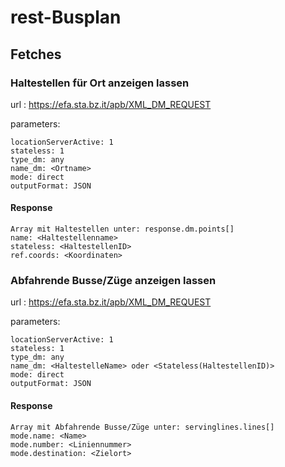 # rest-Busplan


## Fetches

### Haltestellen für Ort anzeigen lassen
url : https://efa.sta.bz.it/apb/XML_DM_REQUEST

parameters:

    locationServerActive: 1
    stateless: 1
    type_dm: any
    name_dm: <Ortname>
    mode: direct
    outputFormat: JSON

#### Response 
    Array mit Haltestellen unter: response.dm.points[]
    name: <Haltestellenname>
    stateless: <HaltestellenID>
    ref.coords: <Koordinaten>

### Abfahrende Busse/Züge anzeigen lassen
url : https://efa.sta.bz.it/apb/XML_DM_REQUEST

parameters:

    locationServerActive: 1
    stateless: 1
    type_dm: any
    name_dm: <HaltestelleName> oder <Stateless(HaltestellenID)>
    mode: direct
    outputFormat: JSON

#### Response
    Array mit Abfahrende Busse/Züge unter: servinglines.lines[]
    mode.name: <Name>
    mode.number: <Liniennummer>
    mode.destination: <Zielort>
    
